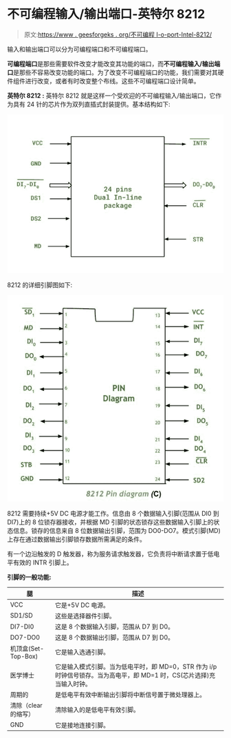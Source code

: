 # 不可编程输入/输出端口-英特尔 8212

> 原文:[https://www . geesforgeks . org/不可编程 I-o-port-Intel-8212/](https://www.geeksforgeeks.org/non-programmable-i-o-ports-intel-8212/)

输入和输出端口可以分为可编程端口和不可编程端口。

**可编程端口**是那些需要软件改变才能改变其功能的端口，而**不可编程输入/输出端口**是那些不容易改变功能的端口。为了改变不可编程端口的功能，我们需要对其硬件组件进行改变，或者有时改变整个布线。这些不可编程端口设计简单。

**英特尔 8212 :**
英特尔 8212 就是这样一个受欢迎的不可编程输入/输出端口，它作为具有 24 针的芯片作为双列直插式封装提供。基本结构如下:

![](img/b7901d710d66fdfbabbc5b4e4e8aa911.png)

8212 的详细引脚图如下:

![](img/67d1fbf7d59089adbd79d33ea3af7a5c.png)

8212 需要持续+5V DC 电源才能工作。信息由 8 个数据输入引脚(范围从 DI0 到 DI7)上的 8 位锁存器接收，并根据 MD 引脚的状态锁存这些数据输入引脚上的状态信息。锁存的信息来自 8 位数据输出引脚，范围为 DO0-DO7。模式引脚(MD)上存在通过数据输出引脚锁存数据所需满足的条件。

有一个边沿触发的 D 触发器，称为服务请求触发器，它负责将中断请求置于低电平有效的 INTR 引脚上。

**引脚的一般功能:**

<center>

| 腿 | 描述 |
| --- | --- |
| VCC | 它是+5V DC 电源。 |
| SD1/SD | 这些是选择器件引脚。 |
| DI7-DI0 | 这是 8 个数据输入引脚，范围从 D7 到 D0。 |
| DO7-DO0 | 这是 8 个数据输出引脚，范围从 D7 到 D0。 |
| 机顶盒(Set-Top-Box) | 它是输入选通引脚。 |
| 医学博士 | 它是输入模式引脚。当为低电平时，即 MD=0，STR 作为 i/p 时钟信号锁存。当为高电平，即 MD=1 时，CS(芯片选择)充当输入时钟。 |
| 周期的 | 是低电平有效中断输出引脚将中断信号置于微处理器上。 |
| 清除（clear 的缩写） | 清除输入的是低电平有效引脚。 |
| GND | 它是接地连接引脚。 |

</center>